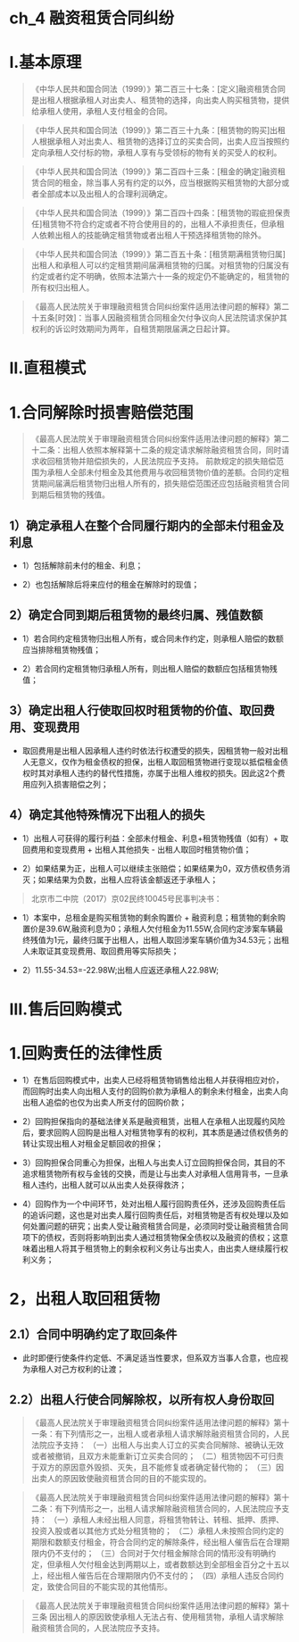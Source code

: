 # ch_4 融资租赁合同纠纷
# I.基本原理
> 《中华人民共和国合同法（1999）》第二百三十七条：[定义]融资租赁合同是出租人根据承租人对出卖人、租赁物的选择，向出卖人购买租赁物，提供给承租人使用，承租人支付租金的合同。

> 《中华人民共和国合同法（1999）》第二百三十九条：[租赁物的购买]出租人根据承租人对出卖人、租赁物的选择订立的买卖合同，出卖人应当按照约定向承租人交付标的物，承租人享有与受领标的物有关的买受人的权利。

> 《中华人民共和国合同法（1999）》第二百四十三条：[租金的确定]融资租赁合同的租金，除当事人另有约定的以外，应当根据购买租赁物的大部分或者全部成本以及出租人的合理利润确定。

> 《中华人民共和国合同法（1999）》第二百四十四条：[租赁物的瑕疵担保责任]租赁物不符合约定或者不符合使用目的的，出租人不承担责任，但承租人依赖出租人的技能确定租赁物或者出租人干预选择租赁物的除外。

> 《中华人民共和国合同法（1999）》第二百五十条：[租赁期满租赁物归属]出租人和承租人可以约定租赁期间届满租赁物的归属。对租赁物的归属没有约定或者约定不明确，依照本法第六十一条的规定仍不能确定的，租赁物的所有权归出租人。

> 《最高人民法院关于审理融资租赁合同纠纷案件适用法律问题的解释》第二十五条[时效]：当事人因融资租赁合同租金欠付争议向人民法院请求保护其权利的诉讼时效期间为两年，自租赁期限届满之日起计算。

# II.直租模式
# 1.合同解除时损害赔偿范围
> 《最高人民法院关于审理融资租赁合同纠纷案件适用法律问题的解释》第二十二条：出租人依照本解释第十二条的规定请求解除融资租赁合同，同时请求收回租赁物并赔偿损失的，人民法院应予支持。 
前款规定的损失赔偿范围为承租人全部未付租金及其他费用与收回租赁物价值的差额。合同约定租赁期间届满后租赁物归出租人所有的，损失赔偿范围还应包括融资租赁合同到期后租赁物的残值。

## 1）确定承租人在整个合同履行期内的全部未付租金及利息
- 1）包括解除前未付的租金、利息；

- 2）也包括解除后将来应付的租金在解除时的现值；

## 2）确定合同到期后租赁物的最终归属、残值数额
- 1）若合同约定租赁物归出租人所有，或合同未作约定，则承租人赔偿的数额应当排除租赁物残值；

- 2）若合同约定租赁物归承租人所有，则出租人赔偿的数额应包括租赁物残值；

## 3）确定出租人行使取回权时租赁物的价值、取回费用、变现费用
- 取回费用是出租人因承租人违约时依法行权遭受的损失，因租赁物一般对出租人无意义，仅作为租金债权的担保，出租人取回租赁物进行变现以抵偿租金债权时其对承租人违约的替代性措施，亦属于出租人维权的损失。因此这2个费用应列入损害赔偿之列；

## 4）确定其他特殊情况下出租人的损失
- 1）出租人可获得的履行利益：全部未付租金、利息+租赁物残值（如有）+ 取回费用和变现费用 + 出租人其他损失 - 出租人取回时租赁物价值；

- 2）如果结果为正，出租人可以继续主张赔偿；如果结果为0，双方债权债务消灭；如果结果为负数，出租人应将该金额返还于承租人；

> 北京市二中院（2017）京02民终10045号民事判决书：

- 1）本案中，总租金是购买租赁物的剩余购置价 + 融资利息；租赁物的剩余购置价是39.6W,融资利息为0；承租人欠付租金为11.55W,合同约定涉案车辆最终残值为1元，最终归属于出租人，出租人取回涉案车辆价值为34.53元；出租人未取证其变现费用、取回费用等实际损失；

- 2）11.55-34.53=-22.98W;出租人应返还承租人22.98W;

# III.售后回购模式
# 1.回购责任的法律性质
- 1）在售后回购模式中，出卖人已经将租赁物销售给出租人并获得相应对价，而回购时出卖人向出租人支付的回购价款为承租人的剩余未付租金，出卖人向出租人追偿的也仅为出卖人所支付的回购价款；

- 2）回购担保指向的基础法律关系是融资租赁，出租人在承租人出现履约风险后，要求回购人回购是出租人对租赁物享有的权利，其本质是通过债权债务的转让实现出租人对租金足额回收的担保；

- 3）回购担保合同重心为担保，出租人与出卖人订立回购担保合同，其目的不追求租赁物所有权与金钱的交换，而是让与出卖人对承租人信用背书，一旦承租人违约，出租人就可以从出卖人处获得救济；

- 4）回购作为一个中间环节，处对出租人履行回购责任外，还涉及回购责任后的追诉问题，这也是对出卖人履行回购责任后，对租赁物是否有权处理以及如何处置问题的研究；出卖人受让融资租赁合同是，必须同时受让融资租赁合同项下的债权，否则将影响到出卖人通过租赁物保全债权以及融资的债权；这意味着出租人将其于租赁物上的剩余权利义务让与出卖人，由出卖人继续履行权利义务；

# 2，出租人取回租赁物
## 2.1）合同中明确约定了取回条件
- 此时即便行使条件约定低、不满足适当性要求，但系双方当事人合意，也应视为承租人对己方权利的让渡；

## 2.2）出租人行使合同解除权，以所有权人身份取回
> 《最高人民法院关于审理融资租赁合同纠纷案件适用法律问题的解释》第十一条：有下列情形之一，出租人或者承租人请求解除融资租赁合同的，人民法院应予支持：
（一）出租人与出卖人订立的买卖合同解除、被确认无效或者被撤销，且双方未能重新订立买卖合同的；
（二）租赁物因不可归责于双方的原因意外毁损、灭失，且不能修复或者确定替代物的；
（三）因出卖人的原因致使融资租赁合同的目的不能实现的。

> 《最高人民法院关于审理融资租赁合同纠纷案件适用法律问题的解释》第十二条：有下列情形之一，出租人请求解除融资租赁合同的，人民法院应予支持：
（一）承租人未经出租人同意，将租赁物转让、转租、抵押、质押、投资入股或者以其他方式处分租赁物的；
（二）承租人未按照合同约定的期限和数额支付租金，符合合同约定的解除条件，经出租人催告后在合理期限内仍不支付的；
（三）合同对于欠付租金解除合同的情形没有明确约定，但承租人欠付租金达到两期以上，或者数额达到全部租金百分之十五以上，经出租人催告后在合理期限内仍不支付的；
（四）承租人违反合同约定，致使合同目的不能实现的其他情形。

> 《最高人民法院关于审理融资租赁合同纠纷案件适用法律问题的解释》第十三条 因出租人的原因致使承租人无法占有、使用租赁物，承租人请求解除融资租赁合同的，人民法院应予支持。





